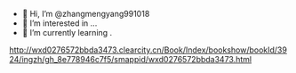 - 👋 Hi, I’m @zhangmengyang991018
- 👀 I’m interested in ...
- 🌱 I’m currently learning .
<!---
zhangmengyang991018/zhangmengyang991018 is a ✨ special ✨ repository because its `README.md` (this file) appears on your GitHub profile.
You can click the Preview link to take a look at your changes.
--->
http://wxd0276572bbda3473.clearcity.cn/Book/Index/bookshow/bookId/3924/ingzh/gh_8e778946c7f5/smappid/wxd0276572bbda3473.html
